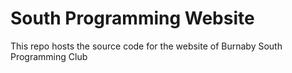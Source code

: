 # South Programming Website
This repo hosts the source code for the website of Burnaby South Programming Club
